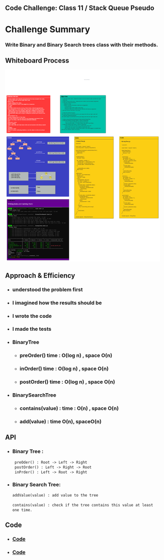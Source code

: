 ## Code Challenge: Class 11 / Stack Queue Pseudo

# Challenge Summary

### Write Binary and Binary Search trees class with their methods.

## Whiteboard Process
![img](/401-challenges/trees/__treetest__/trees.png)

## Approach & Efficiency
  * ###  understood the problem first
  * ### I imagined how the results should be
  * ### I wrote the code
  * ### I made the tests

 - ### BinaryTree

   * ### preOrder() time : O(log n) , space O(n)
   * ### inOrder() time : O(log n) , space O(n)
   * ### postOrder() time : O(log n) , space O(n)

 - ### BinarySearchTree

   * ### contains(value) : time : O(n) , space O(n)
   * ### add(value) : time O(n), spaceO(n)

## API

- ### Binary Tree :
       preOder() : Root -> Left -> Right
       postOrder() : Left -> Right -> Root
       inPrder() : Left -> Root -> Right

- ### Binary Search Tree:

      addValue(value) : add value to the tree

      contains(value) : check if the tree contains this value at least one time.


## Code 

* ### [Code](https://github.com/Duniaalkilany/data-structures-and-algorithms/tree/main/401-challenges/trees/binaryTree.js)

* ### [Code](https://github.com/Duniaalkilany/data-structures-and-algorithms/tree/main/401-challenges/trees/binaryTreeSearch.js)